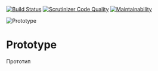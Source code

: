 [![Build Status](https://travis-ci.org/Jagepard/PhpDesignPatterns-Prototype.svg?branch=master)](https://travis-ci.org/Jagepard/PhpDesignPatterns-Prototype)
[![Scrutinizer Code Quality](https://scrutinizer-ci.com/g/Jagepard/PhpDesignPatterns-Prototype/badges/quality-score.png?b=master)](https://scrutinizer-ci.com/g/Jagepard/PhpDesignPatterns-Prototype/?branch=master)
[![Maintainability](https://api.codeclimate.com/v1/badges/7a6e4faef5f3bedee182/maintainability)](https://codeclimate.com/github/Jagepard/PhpDesignPatterns-Prototype/maintainability)

![Prototype](https://github.com/Jagepard/PhpDesignPatterns-Prototype/blob/master/Prototype.png?raw=true "Prototype")


# Prototype
Прототип
